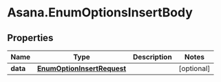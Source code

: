 # Asana.EnumOptionsInsertBody

## Properties
Name | Type | Description | Notes
------------ | ------------- | ------------- | -------------
**data** | [**EnumOptionInsertRequest**](EnumOptionInsertRequest.md) |  | [optional] 
